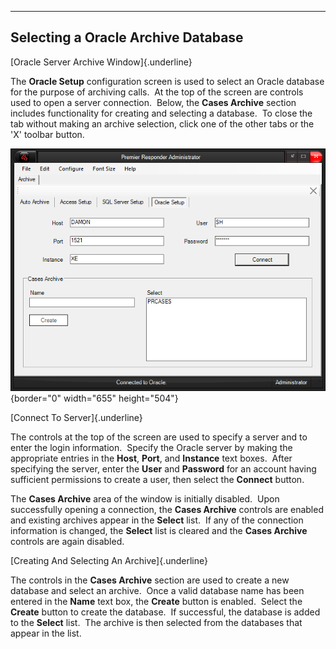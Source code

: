   -----------------------------------------
  **Selecting a Oracle Archive Database**
  -----------------------------------------

[Oracle Server Archive Window]{.underline}

The **Oracle Setup** configuration screen is used to select an Oracle
database for the purpose of archiving calls.  At the top of the screen
are controls used to open a server connection.  Below, the **Cases
Archive** section includes functionality for creating and selecting a
database.  To close the tab without making an archive selection, click
one of the other tabs or the \'X\' toolbar button.

![](Case%20Archive%20Oracle_files/image001.png){border="0" width="655"
height="504"}

[Connect To Server]{.underline}

The controls at the top of the screen are used to specify a server and
to enter the login information.  Specify the Oracle server by making the
appropriate entries in the **Host**, **Port**, and **Instance** text
boxes.  After specifying the server, enter the **User** and **Password**
for an account having sufficient permissions to create a user, then
select the **Connect** button.

The **Cases Archive** area of the window is initially disabled.  Upon
successfully opening a connection, the **Cases Archive** controls are
enabled and existing archives appear in the **Select** list.  If any of
the connection information is changed, the **Select** list is cleared
and the **Cases Archive** controls are again disabled.

[Creating And Selecting An Archive]{.underline}

The controls in the **Cases Archive** section are used to create a new
database and select an archive.  Once a valid database name has been
entered in the **Name** text box, the **Create** button is enabled. 
Select the **Create** button to create the database.  If successful, the
database is added to the **Select** list.  The archive is then selected
from the databases that appear in the list.
